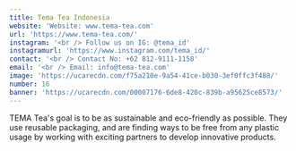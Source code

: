 ```yaml
---
title: Tema Tea Indonesia
website: 'Website: www.tema-tea.com'
url: 'https://www.tema-tea.com/'
instagram: '<br /> Follow us on IG: @tema_id'
instagramurl: 'https://www.instagram.com/tema_id/'
contact: '<br /> Contact No: +62 812-9111-1158'
email: '<br /> Email: info@tema-tea.com'
image: 'https://ucarecdn.com/f75a210e-9a54-41ce-b030-3ef0ffc3f488/'
number: 16
banner: 'https://ucarecdn.com/00007176-6de8-420c-839b-a95625ce8573/'
---
```

TEMA Tea's goal is to be as sustainable and eco-friendly as possible. They use reusable packaging, and are finding ways to be free from any plastic usage by working with exciting partners to develop innovative products.
